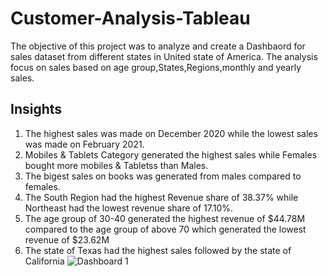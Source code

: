 # Customer-Analysis-Tableau
The objective of this project was to analyze and create a Dashbaord for sales dataset from different states in United state of America.
The analysis focus on sales based on age group,States,Regions,monthly and yearly sales.
## Insights
1. The highest sales was made on December 2020 while the lowest sales was made on February 2021.
2. Mobiles & Tablets Category generated the highest sales while Females bought more mobiles & Tabletss than Males.
3. The bigest sales on books was generated from males compared to females.
4. The South Region had the highest Revenue share of 38.37% while Northeast had the lowest revenue share of 17.10%.
5. The age group of 30-40 generated the highest revenue of $44.78M compared to the age group of above 70 which generated the lowest revenue of $23.62M
6. The state of Texas had the highest sales followed by the state of California
![Dashboard 1](https://user-images.githubusercontent.com/107842949/179802922-93dfa53b-9d69-44b6-9f31-969d3818297c.png)
